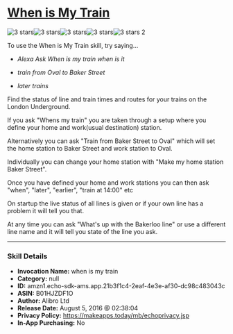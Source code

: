 # [When is My Train](http://alexa.amazon.com/#skills/amzn1.echo-sdk-ams.app.21b3f1c4-2eaf-4e3e-af30-dc98c483043c)
![3 stars](../../images/ic_star_black_18dp_1x.png)![3 stars](../../images/ic_star_black_18dp_1x.png)![3 stars](../../images/ic_star_black_18dp_1x.png)![3 stars](../../images/ic_star_border_black_18dp_1x.png)![3 stars](../../images/ic_star_border_black_18dp_1x.png) 2

To use the When is My Train skill, try saying...

* *Alexa Ask When is my train when is it*

* *train from Oval to Baker Street*

* *later trains*

Find the status of line and train times and routes for your trains on the London Underground.

If you ask "Whens my train" you are taken through a setup where you define your home and work(usual destination) station.

Alternatively you can ask "Train from Baker Street to Oval" which will set the home station to Baker Street and work station to Oval.

Individually you can change your home station with "Make my home station Baker Street".

Once you have defined your home and work stations you can then ask "when", "later", "earlier", "train at 14:00" etc

On startup the live status of all lines is given or if your own line has a problem it will tell you  that.

At any time you can ask "What's up with the Bakerloo line" or use a different line name and it will tell you state of the line you ask.

***

### Skill Details

* **Invocation Name:** when is my train
* **Category:** null
* **ID:** amzn1.echo-sdk-ams.app.21b3f1c4-2eaf-4e3e-af30-dc98c483043c
* **ASIN:** B01HJZDF1O
* **Author:** Alibro Ltd
* **Release Date:** August 5, 2016 @ 02:38:04
* **Privacy Policy:** https://makeapps.today/mb/echoprivacy.jsp
* **In-App Purchasing:** No
